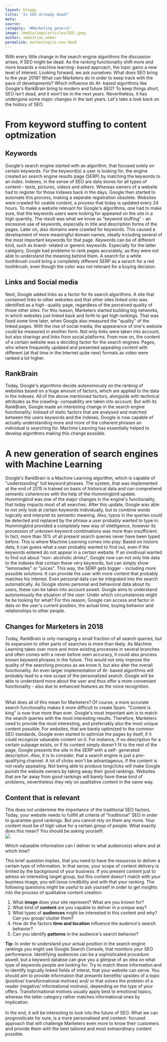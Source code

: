 ```yaml
---
layout: bloggy
title: 'Is SEO already dead?'
meta: 
source:
category: '#Marketing general'
image: /media/imgs/articles/SEO.jpeg
author: sebastian_weber
permalink: marketing/is-seo-dead
---
```




<div id="intro">
With every little change in the search engine algorithms the discussion arises, if SEO might be dead. 
As the ranking functionality shift more and more towards a machine learning- based approach, the topic gains a new level of interest. Looking forward, we ask ourselves: What does SEO bring to the year 2018? What can Marketers do in order to keep track with the pace of developments? Which influence do AI- based algorithms like Google's RankBrain bring to modern and future SEO? To keep things short, SEO isn't dead, and it won't be in the next years. Nevertheless, it has undergone some major changes in the last years. Let's take a look back on the history of SEO.
</div>

<h1>From keyword stuffing to content optmization</h1>

<h2>Keywords</h2>

<div>
Google's search engine started with an algorithm, that focused solely on certain keywords. For the keyword(s) a user is looking for, the engine created an search engine results page (SERP) by matching the keywords to an index.
Indexes, in the sense of SEO are data stores for all types of content - texts, pictures, videos and others. Whereas owners of a website had to register for those indexes back in the days, Google then started to automate this process, making a seperate registration obsolete. Websites were crawled for usable content, a process that today is updated every 24 hours. To make a website relevant for Google's algorithms, one had to make sure, that the keywords users were looking for appeared on the site in a high quantity. The result was what we know as "keyword stuffing" - an excessive use of keywords, especially in title and description forms of the pages. Later on, also domains were crawled for keywords. This caused a development of more meaningful domain names, ideally including several of the most important keywords for that page. Keywords can be of different kind, such as brand- related or generic keywords. Especially for the latter category, Google had problems to rank pages accurately, as they were not able to understand the meaning behind them. A search for a white toothbrush could bring a completely different SERP as a serach for a red toothbrush, even though the color was not relevant for a buying decision.
</div>

<h2>Links and Social media</h2>

<div>
Next, Google added links as a factor for its search algorithms. A site that contained links to other websites and that other sites linked onto was identified as a high- quality page, regardless of the perceived quality of those other sites. For this reason, Marketers started building big networks, in which websites just linked back and forth to get high rankings. That was fixed some time later, when Google also measured the "quality" of the linked pages. With the rise of social media, the appearance of one's website could be measured in another form. Not only links were taken into account, but also sharings and links from social platforms. From now on, the content of a certain website was a deciding factor for the search engines: Pages, who where frequently updated and presented appealing content with different (at that time in the Internet quite new) formats as video were ranked a lot higher.
</div>

<h2>RankBrain</h2>

<div>
Today, Google's algorithms decide autonomously on the ranking of websites based on a huge amount of factors, which are applied to the data in the indexes. All of the above mentioned factors, alongside with technical attributes as the crawling- compability are taken into account. But with its RankBrain, Google made an interesting change in the search engine functionality: Instead of static factors that are analysed and matched between the users keywords and the indexes, Google is now capable of actually understanding more and more of the coherent phrases an individual is searching for. Machine Learning has essentially helped to develop algorithms making this change possible.
</div>

<h1>A new generation of search engines with Machine Learning</h1>

<div>
Google's RankBrain is a Machine Learning algorithm, which is capable of "understanding" full keyword phrases. The system, that was implemented at the end of 2015 is trained on basis of historical data and can comprehend semantic coherences with the help of the Hummingbird update. Hummingbird was one of the major changes in the engine's functionality, that today impacts most of all searches. After this update, Google was able to not only look at certain keywords individually, but to combine words logically and interpret its semantic meaning. Also, typos in the queries could be detected and replaced by the phrase a user probably wanted to type in. Hummingbird provided a completely new way of intelligence, however its procession of unknown keyword combinations was more than insufficient. In fact, more than 15% of all present search queries never have been typed before. This is where Machine Learning comes into play: Based on historic data, it can guess what a user probably wanted to find out, even if the keywords entered do not appear in a certain website. If an invidivual wanted to find out about "non- alcoholic drinks", Google now can not only link data to the indexes that contain these very keywords, but can simply show "lemonades" or "juices". This way, the SERP gets bigger - including more possible solutions: It can provide the user with more content that probably matches his interest. Even personal data can be integrated into the search automatically. As Google stores personal and behavioral data about its users, these can be taken into account aswell. Google aims to understand autonomously the situation of the user: Under which circumstances might he be looking for what? For this reason, Google can access and factor in data on the user's current position, the actual time, buying behavior and relationships to other people.
</div>

<h2>Changes for Marketers in 2018</h2>

<div>
Today, RankBrain is only managing a small fraction of all search queries, but its expansion to other parts of searches is more than likely. As Machine Learning takes over more and more existing processes in several branches and often comes with a never before seen accuracy, it could also process known keyword phrases in the future. This would not only improve the quality of the searching process as we know it, but also alter the overall functionality. An even larger implementation of AI- based algorithms will probably lead to a new scope of the personalized search. Google will be able to understand more about the user and thus offer a more conveniant functionality - also due to enhanced features as the voice recognition.
</div>
<br><br>
<div>
What does all of this mean for Marketers? Of course, a more accurate search functionality makes it more difficult to create Spam. "Content is king" is now true more than ever. Google's most important aim is to match the search queries with the most interesting results. Therefore, Marketers need to provide the most interesting, and preferrably also the most unique content possible. For websites, that are barely optimized to the common SEO standards, Google even started to optimize the pages by itself, if it could recognize valueable content on it. For instance, if no description for a certain subpage exists, or if its content simply doesn't fit to the rest of the page, Google presents the site in the SERP with a self- generated description. Also, it is to consider, that a search engine is just a pre- qualifying channel. A lot of clicks won't be advantageous, if the content is not really appealing. Not being able to produce longclicks will make Google punish the website owners by taking away their good rankings. Websites that are far away from good rankings will barely have these kind of problems, nevertheless they rely on qualitative content in the same way.
</div>

<h2>Content that is relevant</h2>

<div>
This does not undermine the importance of the traditional SEO factors. Today, your website needs to fullfill all criteria of "traditional" SEO in order to guarantee good rankings. But you cannot rely on them any more. 
Your content must be of high value for a certain group of people. What exactly does this mean? You should be asking yourself: 
</div>

<img id="bigidea" src="{{site.baseurl}}/media/imgs/icons_logos/lightbulb.png">
<p id="bloggyhighlight">
Which valueable information can I deliver to what audience(s) where and at which time?
</p>

<div>
This brief question implies, that you need to have the resources to deliver a certain type of information. In that sense, your scope of content delivery is limited by the background of your business. If you present content just to adress an interesting target group, but this content doesn't match with your business image, you will loose credibility and with that your ranking. The following questions might be useful to ask yourself in order to get insights into the process of qualitative content creation:
</div>


<ol id="bloggylist">
<li>What <b id="bloggylistb">image</b> does your site represent? What are you known for?</li>
<li>What kind of <b id="bloggylistb">content</b> are you capable to deliver in a unique way?</li>
<li>What types of <b id="bloggylistb">audiences</b> might be interested in this content and why? Can you group/ cluster them?</li>
<li>How do the factors <b id="bloggylistb">time and location</b> influence the audence's search behavior? </li>
<li>Can you identify <b id="bloggylistb">patterns</b> in the audience's search behavior?</li>
</ol>


<div id="protipp">
<b>Tip:</b> In order to understand your actual position in the search engine rankings you might use Google Search Console, that monitors your SEO performance. Identifying audiences can be a sophisticated procedure aswell, but a keyword databse can give you a glimpse of an idea on what type of keywords people are looking for. Try to match these information and to identify logically linked fields of interst, that your website can serve. You should aim to provide information that presents benefits/ upsides of a topic (positive/ transformational motives) and/ or that solves the problem of a reader (negative/ informational motives), depending on the type of your offers. Transformational motives usually apply best to emotional topics, whereas the latter category rather matches informational ones by implication.
</div>

<br>

<div>
In the end, it will be interesting to look into the future of SEO. What we can prognosticate for sure, is a more personalised and content- focused approach that will challenge Marketers even more to know their customers and provide them with the best tailored and most extraordinary content possible.
</div>
